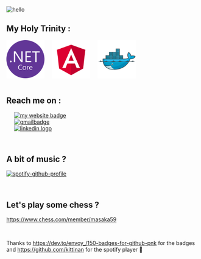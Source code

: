 <!-- gif -->
<img src="assets/hello.gif" alt="hello">

<br>

<!-- about me -->
<!-- stack -->
## My Holy Trinity :
<div style="display: flex; align-items: center; gap: 20px;">
    <img src="assets/NET%20core.png" width="100" height="100" alt="ASP.NET core icon">
    <img src="assets/Angular.png" width="100" height="100" alt="Angular icon">
    <img src="assets/Docker.png" width="100" height="100" alt="Docker icon">
</div>

<br>

<!-- contact -->
## Reach me on :
&nbsp;&nbsp;&nbsp;&nbsp; [![my website badge](https://img.shields.io/badge/website-000000?style=for-the-badge&logo=About.me&logoColor=white)](https://portfolio.pierrefraisse.dev/) <br>
&nbsp;&nbsp;&nbsp;&nbsp; [![gmailbadge](https://img.shields.io/badge/Gmail-D14836?style=for-the-badge&logo=gmail&logoColor=white)](pierrefraisse90@gmail.com) <br>
&nbsp;&nbsp;&nbsp;&nbsp; [![linkedin logo](https://img.shields.io/badge/LinkedIn-0077B5?style=for-the-badge&logo=linkedin&logoColor=white)](https://www.linkedin.com/in/pierre-fraisse-83b4b5253/)

<br>

<!-- spotify -->
## A bit of music ?
[![spotify-github-profile](https://spotify-github-profile.kittinanx.com/api/view?uid=21h64xlyb74hjtpguumzr3uxq&cover_image=true&theme=default&show_offline=false&background_color=121212&interchange=false)](https://github.com/kittinan/spotify-github-profile)

<br>

<!-- chess.com -->
## Let's play some chess ?
https://www.chess.com/member/masaka59

<br>

Thanks to https://dev.to/envoy_/150-badges-for-github-pnk for the badges and https://github.com/kittinan for the spotify player 👏
